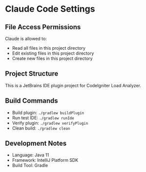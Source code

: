 # Claude Code Settings

## File Access Permissions

Claude is allowed to:
- Read all files in this project directory
- Edit existing files in this project directory
- Create new files in this project directory

## Project Structure

This is a JetBrains IDE plugin project for CodeIgniter Load Analyzer.

## Build Commands

- Build plugin: `./gradlew buildPlugin`
- Run test IDE: `./gradlew runIde`
- Verify plugin: `./gradlew verifyPlugin`
- Clean build: `./gradlew clean`

## Development Notes

- Language: Java 11
- Framework: IntelliJ Platform SDK
- Build Tool: Gradle